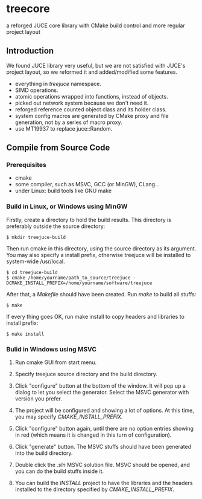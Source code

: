 treecore
========

a reforged JUCE core library with CMake build control and more regular project layout

Introduction
------------

We found JUCE library very useful, but we are not satisfied with JUCE's project layout, so we reformed it and added/modified some features.

  - everything in *treejuce* namespace.
  - SIMD operations.
  - atomic operations wrapped into functions, instead of objects.
  - picked out network system because we don't need it.
  - reforged reference counted object class and its holder class.
  - system config macros are generated by CMake proxy and file generation, not by a series of macro proxy.
  - use MT19937 to replace juce::Random.

Compile from Source Code
------------------------

### Prerequisites

  - cmake
  - some compiler, such as MSVC, GCC (or MinGW), CLang...
  - under Linux: build tools like GNU make

### Build in Linux, or Windows using MinGW

Firstly, create a directory to hold the build results. This directory is
preferably outside the source directory:

    $ mkdir treejuce-build

Then run cmake in this directory, using the source directory as its argument.
You may also specify a install prefix, otherwise treejuce will be installed to
system-wide /usr/local.

    $ cd treejuce-build
    $ cmake /home/yourname/path_to_source/treejuce -DCMAKE_INSTALL_PREFIX=/home/yourname/software/treejuce

After that, a *Makefile* should have been created. Run *make* to build all
stuffs:

    $ make

If every thing goes OK, run make install to copy headers and libraries to
install prefix:

    $ make install

### Bulid in Windows using MSVC

1. Run cmake GUI from start menu.

2. Specify treejuce source directory and the build directory.

3. Click "configure" button at the bottom of the window. It will pop up a dialog
   to let you select the generator. Select the MSVC generator with version you
   prefer.

4. The project will be configured and showing a lot of options. At this time,
   you may specify *CMAKE_INSTALL_PREFIX*.

5. Click "configure" button again, until there are no option entries showing in
   red (which means it is changed in this turn of configuration).

6. Click "generate" button. The MSVC stuffs should have been generated into the
   build directory.

7. Double click the *.sln* MSVC solution file. MSVC should be opened, and you
   can do the build stuffs inside it.

8. You can build the *INSTALL* project to have the libraries and the headers
   installed to the directory specified by *CMAKE_INSTALL_PREFIX*.
